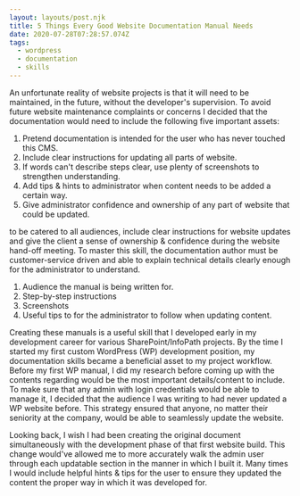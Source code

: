 ```yaml
---
layout: layouts/post.njk
title: 5 Things Every Good Website Documentation Manual Needs
date: 2020-07-28T07:28:57.074Z
tags:
  - wordpress
  - documentation
  - skills
---
```

An unfortunate reality of website projects is that it will need to be maintained, in the future, without the developer's supervision. To avoid future website maintenance complaints or concerns I decided that the documentation would need to include the following five important assets:

1. Pretend documentation is intended for the user who has never touched this CMS.
2. Include clear instructions for updating all parts of website.
3. If words can't describe steps clear, use plenty of screenshots to strengthen understanding.
4. Add tips & hints to administrator when content needs to be added a certain way.
5. Give administrator confidence and ownership of any part of website that could be updated.



to be catered to all audiences, include clear instructions for website updates and give the client a sense of ownership & confidence during the website hand-off meeting. To master this skill, the documentation author must be customer-service driven and able to explain technical details clearly enough for the administrator to understand.

1. Audience the manual is being written for.
2. Step-by-step instructions
3. Screenshots
4. Useful tips to for the administrator to follow when updating content. 

Creating these manuals is a useful skill that I developed early in my development career for various SharePoint/InfoPath projects. By the time I started my first custom WordPress (WP) development position, my documentation skills became a beneficial asset to my project workflow. Before my first WP manual, I did my research before coming up with the contents regarding would be the most important details/content to include. To make sure that any admin with login credentials would be able to manage it, I decided that the audience I was writing to had never updated a WP website before. This strategy ensured that anyone, no matter their seniority at the company, would be able to seamlessly update the website. 



Looking back, I wish I had been creating the original document simultaneously with the development phase of that first website build. This change would've allowed me to more accurately walk the admin user through each updatable section in the manner in which I built it. Many times I would include helpful hints & tips for the user to ensure they updated the content the proper way in which it was developed for.